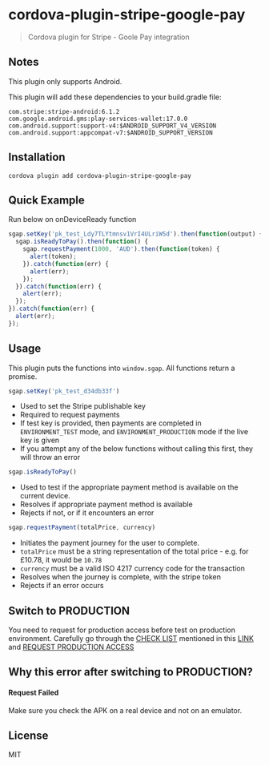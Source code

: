# cordova-plugin-stripe-google-pay

> Cordova plugin for Stripe - Goole Pay integration

## Notes

This plugin only supports Android.

This plugin will add these dependencies to your build.gradle file:

    com.stripe:stripe-android:6.1.2
    com.google.android.gms:play-services-wallet:17.0.0
    com.android.support:support-v4:$ANDROID_SUPPORT_V4_VERSION
    com.android.support:appcompat-v7:$ANDROID_SUPPORT_VERSION

## Installation

    cordova plugin add cordova-plugin-stripe-google-pay

## Quick Example

Run below on onDeviceReady function

```javascript
sgap.setKey('pk_test_Ldy7TLYtmnsv1VrI4ULriWSd').then(function(output) {
  sgap.isReadyToPay().then(function() {
    sgap.requestPayment(1000, 'AUD').then(function(token) {
      alert(token);
    }).catch(function(err) {
      alert(err);
    });
  }).catch(function(err) {
    alert(err);
  });
}).catch(function(err) {
  alert(err);
});
```

## Usage

This plugin puts the functions into `window.sgap`.
All functions return a promise.

```javascript
sgap.setKey('pk_test_d34db33f')
```

-   Used to set the Stripe publishable key
-   Required to request payments
-   If test key is provided, then payments are completed in `ENVIRONMENT_TEST` mode, and `ENVIRONMENT_PRODUCTION` mode if the live key is given
-   If you attempt any of the below functions without calling this first, they will throw an error

```javascript
sgap.isReadyToPay()
```

-   Used to test if the appropriate payment method is available on the current device.
-   Resolves if appropriate payment method is available
-   Rejects if not, or if it encounters an error

```javascript
sgap.requestPayment(totalPrice, currency)
```

-   Initiates the payment journey for the user to complete.
-   `totalPrice` must be a string representation of the total price - e.g. for £10.78, it would be `10.78`
-   `currency` must be a valid ISO 4217 currency code for the transaction
-   Resolves when the journey is complete, with the stripe token
-   Rejects if an error occurs

## Switch to PRODUCTION

You need to request for production access before test on production environment. Carefully go through the [CHECK LIST](https://developers.google.com/pay/api/android/guides/test-and-deploy/integration-checklist) mentioned in this [LINK](https://developers.google.com/pay/api/android/guides/test-and-deploy/integration-checklist) and [REQUEST PRODUCTION ACCESS](https://services.google.com/fb/forms/googlepayAPIenable)

## Why this error after switching to PRODUCTION?

#### Request Failed

Make sure you check the APK on a real device and not on an emulator.


## License

MIT
